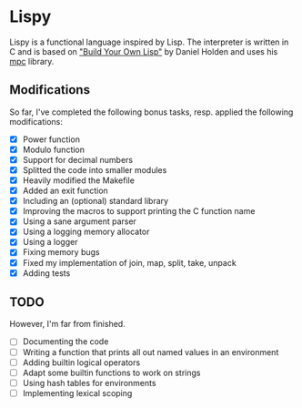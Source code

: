 # Lispy
Lispy is a functional language inspired by Lisp. The interpreter is written in C and is based on ["Build Your Own Lisp"](https://buildyourownlisp.com/) by Daniel Holden and uses his [mpc](https://github.com/orangeduck/mpc) library.

## Modifications
So far, I've completed the following bonus tasks, resp. applied the following modifications:
- [X] Power function
- [X] Modulo function
- [X] Support for decimal numbers
- [X] Splitted the code into smaller modules
- [X] Heavily modified the Makefile
- [X] Added an exit function
- [X] Including an (optional) standard library
- [X] Improving the macros to support printing the C function name
- [X] Using a sane argument parser
- [X] Using a logging memory allocator
- [X] Using a logger
- [X] Fixing memory bugs
- [X] Fixed my implementation of join, map, split, take, unpack
- [X] Adding tests

## TODO
However, I'm far from finished.
- [ ] Documenting the code
- [ ] Writing a function that prints all out named values in an environment
- [ ] Adding builtin logical operators
- [ ] Adapt some builtin functions to work on strings
- [ ] Using hash tables for environments
- [ ] Implementing lexical scoping
